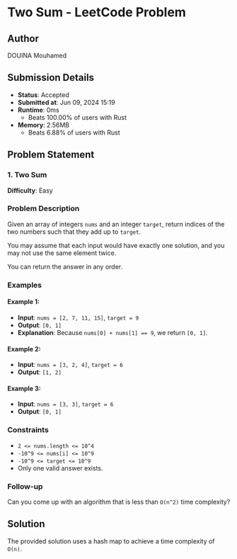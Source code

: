 # Two Sum - LeetCode Problem

## Author
DOUINA Mouhamed

## Submission Details
- **Status**: Accepted
- **Submitted at**: Jun 09, 2024 15:19
- **Runtime**: 0ms
  - Beats 100.00% of users with Rust
- **Memory**: 2.56MB
  - Beats 6.88% of users with Rust

## Problem Statement

### 1. Two Sum
**Difficulty**: Easy

### Problem Description
Given an array of integers `nums` and an integer `target`, return indices of the two numbers such that they add up to `target`.

You may assume that each input would have exactly one solution, and you may not use the same element twice.

You can return the answer in any order.

### Examples

#### Example 1:
- **Input**: `nums = [2, 7, 11, 15]`, `target = 9`
- **Output**: `[0, 1]`
- **Explanation**: Because `nums[0] + nums[1] == 9`, we return `[0, 1]`.

#### Example 2:
- **Input**: `nums = [3, 2, 4]`, `target = 6`
- **Output**: `[1, 2]`

#### Example 3:
- **Input**: `nums = [3, 3]`, `target = 6`
- **Output**: `[0, 1]`

### Constraints
- `2 <= nums.length <= 10^4`
- `-10^9 <= nums[i] <= 10^9`
- `-10^9 <= target <= 10^9`
- Only one valid answer exists.

### Follow-up
Can you come up with an algorithm that is less than `O(n^2)` time complexity?

## Solution
The provided solution uses a hash map to achieve a time complexity of `O(n)`.